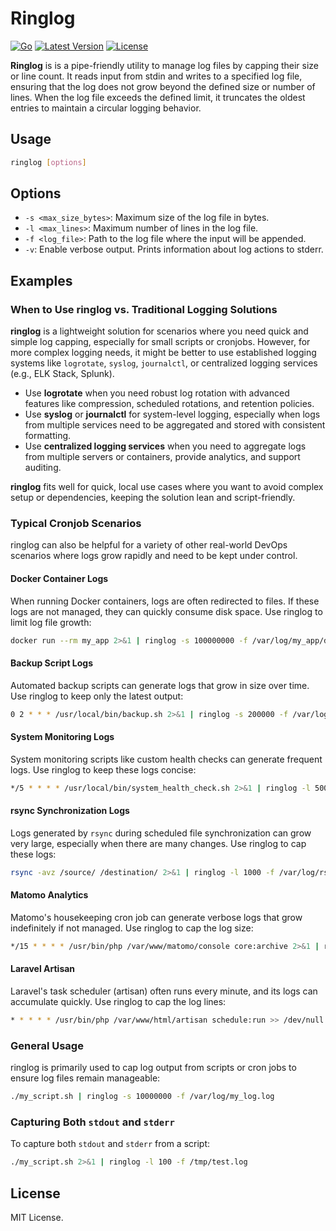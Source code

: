 # Ringlog

[![Go](https://github.com/anti-spin/ringlog/actions/workflows/go.yml/badge.svg)](https://github.com/anti-spin/ringlog/actions/workflows/go.yml)
[![Latest Version](https://img.shields.io/github/v/tag/anti-spin/ringlog?sort=semver)](https://github.com/anti-spin/ringlog/releases)
[![License](https://img.shields.io/github/license/anti-spin/ringlog)](https://github.com/anti-spin/ringlog/blob/main/LICENSE)


**Ringlog** is is a pipe-friendly utility to manage log files by capping their size or line count. It reads input from stdin and writes to a specified log file, ensuring that the log does not grow beyond the defined size or number of lines. When the log file exceeds the defined limit, it truncates the oldest entries to maintain a circular logging behavior.

## Usage
```sh
ringlog [options]
```

## Options
- `-s <max_size_bytes>`: Maximum size of the log file in bytes.
- `-l <max_lines>`: Maximum number of lines in the log file.
- `-f <log_file>`: Path to the log file where the input will be appended.
- `-v`: Enable verbose output. Prints information about log actions to stderr.

## Examples

### When to Use ringlog vs. Traditional Logging Solutions

**ringlog** is a lightweight solution for scenarios where you need quick and simple log capping, especially for small scripts or cronjobs. However, for more complex logging needs, it might be better to use established logging systems like `logrotate`, `syslog`, `journalctl`, or centralized logging services (e.g., ELK Stack, Splunk).

- Use **logrotate** when you need robust log rotation with advanced features like compression, scheduled rotations, and retention policies.
- Use **syslog** or **journalctl** for system-level logging, especially when logs from multiple services need to be aggregated and stored with consistent formatting.
- Use **centralized logging services** when you need to aggregate logs from multiple servers or containers, provide analytics, and support auditing.

**ringlog** fits well for quick, local use cases where you want to avoid complex setup or dependencies, keeping the solution lean and script-friendly.

### Typical Cronjob Scenarios
ringlog can also be helpful for a variety of other real-world DevOps scenarios where logs grow rapidly and need to be kept under control.

#### Docker Container Logs
When running Docker containers, logs are often redirected to files. If these logs are not managed, they can quickly consume disk space. Use ringlog to limit log file growth:
```sh
docker run --rm my_app 2>&1 | ringlog -s 100000000 -f /var/log/my_app/docker.log
```

#### Backup Script Logs
Automated backup scripts can generate logs that grow in size over time. Use ringlog to keep only the latest output:
```sh
0 2 * * * /usr/local/bin/backup.sh 2>&1 | ringlog -s 200000 -f /var/log/backup/backup.log
```

#### System Monitoring Logs
System monitoring scripts like custom health checks can generate frequent logs. Use ringlog to keep these logs concise:
```sh
*/5 * * * * /usr/local/bin/system_health_check.sh 2>&1 | ringlog -l 500 -f /var/log/monitoring/health_check.log
```

#### rsync Synchronization Logs
Logs generated by `rsync` during scheduled file synchronization can grow very large, especially when there are many changes. Use ringlog to cap these logs:
```sh
rsync -avz /source/ /destination/ 2>&1 | ringlog -l 1000 -f /var/log/rsync/sync.log
```

#### Matomo Analytics
Matomo's housekeeping cron job can generate verbose logs that grow indefinitely if not managed. Use ringlog to cap the log size:
```sh
*/15 * * * * /usr/bin/php /var/www/matomo/console core:archive 2>&1 | ringlog -s 50000000 -f /var/log/matomo/housekeeping.log
```

#### Laravel Artisan
Laravel's task scheduler (artisan) often runs every minute, and its logs can accumulate quickly. Use ringlog to cap the log lines:
```sh
* * * * * /usr/bin/php /var/www/html/artisan schedule:run >> /dev/null 2>&1 | ringlog -l 1000 -f /var/log/laravel/artisan_schedule.log
```

### General Usage
ringlog is primarily used to cap log output from scripts or cron jobs to ensure log files remain manageable:
```sh
./my_script.sh | ringlog -s 10000000 -f /var/log/my_log.log
```

### Capturing Both `stdout` and `stderr`
To capture both `stdout` and `stderr` from a script:
```sh
./my_script.sh 2>&1 | ringlog -l 100 -f /tmp/test.log
```

## License
MIT License.
